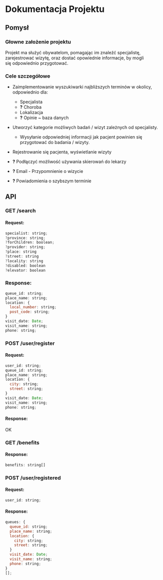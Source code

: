 # Dokumentacja Projektu

## Pomysł

### Głowne założenie projektu

Projekt ma służyć obywatelom, pomagając im znaleźć specjalistę, zarejestrować wizytę, oraz dostać opowiednie informacje, by mogli się odpowiednio przygotować.

### Cele szczegółowe

- Zaimplementowanie wyszukiwarki najbliższych terminów w okolicy, odpowiednio dla:

  - Specjalista
  - **?** Choroba
  - Lokalizacja
  - **?** Opinie ~ baza danych

- Utworzyć kategorie możliwych badań / wizyt zależnych od specjalisty.

  - Wysyłanie odpowiedniej informacji jak pacjent powinien się przygotować do badania / wizyty.

- Rejestrowanie się pacjenta, wyświetlanie wizyty

- **?** Podłączyć możliwość używania skierowań do lekarzy

- **?** Email - Przypomnienie o wizycie

- **?** Powiadomienia o szybszym terminie

## API

### GET /search

#### Request:

```js
specialist: string;
?province: string;
?forChildren: boolean;
?provider: string;
?place: string
?street: string
?locality: string
?disabled: boolean
?elevator: boolean
```

### Response:

```js
queue_id: string;
place_name: string;
location: {
  local_number: string;
  post_code: string;
}
visit_date: Date;
visit_name: string;
phone: string;
```

### POST /user/register

#### Request:

```js
user_id: string;
queue_id: string;
place_name: string;
location: {
  city: string;
  street: string;
}
visit_date: Date;
visit_name: string;
phone: string;
```

#### Response:

OK

### GET /benefits

#### Response:

```js
benefits: string[]
```

### POST /user/registered

#### Request:

```js
user_id: string;
```

#### Response:

```js
queues: {
  queue_id: string;
  place_name: string;
  location: {
    city: string;
    street: string;
  }
  visit_date: Date;
  visit_name: string;
  phone: string;
}
[];
```

